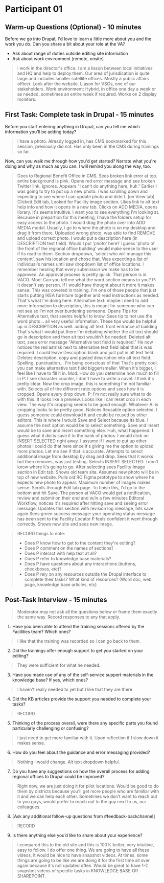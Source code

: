 # Participant 01

## Warm-up Questions (Optional) - 10 minutes

Before we go into Drupal, I'd love to learn a little more about you and the work you do. Can you share a bit about your role at the VA?
- Ask about range of duties outside editing site information
- Ask about work environment [remote, onsite]
>I work in the director's office. I am a liason between local initiatives and HQ and help to deploy them. Our area of jurisdication is quite large and includes smaller satellite offices.
>Mostly a public affairs officer. Look after the website. Liason for VSOs, one of our stakeholders.
>Work environment: Hybrid, in office one day a week or as needed, sometimes an entire week if required. Works on 2 display monitors. 

## First Task: Complete task in Drupal - 15 minutes

Before you start entering anything in Drupal, can you tell me which information you'll be adding today? 
>I have a photo.
>Already logged in, has CMS bookmarked for this session, previously did not. Has only been in the CMS during trainings so far.  

Now, can you walk me through how you'd get started? Narrate what you're doing and why as much as you can. I will remind you along the way, too.
>Goes to Regional Benefit Office in CMS. Sees broken link error at top. entire background is pink. Opens red error message and see broken Twitter link, ignores. Appears "I can't do anything here, huh."
>Earlier I was going to try to put up a new photo. I was scrolling down and expecting to see where I can update photo and didn't. (on View tab)
>Clicked Edit tab, Looked for Facility image section. Likes link to alt text help info and how it opens in a new tab. Clicks on ADD MEDIA, opens library. It's seems intuitive. I want you to see everything I'm looking at. Because in prepartion for this meeting, I have the folders setup for easy access to the photo. I would drag the photo over into ADD MEDIA modal. Usually, I go to where the photo is on my desktop and drag it from there. Uploaded wrong photo, was able to find REMOVE and upload correct photo.
>I would put a description here (in DESCRIPTION text field). Would I put 'photo' here? I guess 'photo of the front of the regional office building' would make sense to the user if its read to them. Section dropdown, 'select who will manage this content', saw his location and chose that. Was expecting a list of individual's names until saw dropdown list of office locations.
>I remember hearing that every submission we make has to be approved. An approval process is pretty quick. That person is in VACO. 
>Mod: Can you tell me what the word section means to you?
>P: It doesn't say person. If I would have thought about it more it makes sense. This was covered in training. 
>I'm one of those people that just starts putting IKEA furniture together and read instructions as needed. That's what I'm doing here.
>Alternative text: maybe I need to add more information to description, this is meant for someone who can not see so I'm not over burdening someone. Opens Tips for Alternative text, that seems helpful to know. Sees tip to not use the word photo... all very useful information. These tips would be helpful up in DESCRIPTION as well.
>adding alt text: front entrance of building
>That's what I would put there
>I'm debating whether the alt text should go in description and then alt text wouldn't be needed. Deleted alt text, sees error message "Alternative text field is required." He now notices the red astrisk next to alternative text field label that is was required.
>I could leave Description blank and just put in alt text field.
>Deletes description, copy and pasted description into alt text field.
>Spelling, punctuation... I'm being conscious of that
>That's pretty cool, you can make alternative text field bigger/smaller. When it's bigger, I feel like I have to fill it in.
>Mod: How do you determine how much to fill in
>P: I see character counter, I don't have to write a novel. I think it's pretty clear.
>Now the crop image, this is something I'm not familiar with. Selects all of the different ratio options and sees how it is cropped. Opens every drop down. P: I'm not really sure what to do with this. It looks like a preview. Looks like i can reset crop in each view. The way it's cropping seems to be good enough. Whatever AI is cropping looks to be pretty good.
>Notices Reusable option selected. I guess someone could download it and could be reused by other editors.
>This is where I would Save and Select because its blue. I assume the next option would be to select something. Save and Insert would be to save and insert something else.
>Huh, what happened. I guess what it did is save it to the bank of photos. I would click on INSERT SELECTED right away. I assume if I want to put up other photos I could do that here since it's giving me the option to upload more photos. Let me see if that is accurate. Attempts to select additional image from desktop by drag and drop. Sees that it works but then removes, was just testing. Selects INSERT SELECTED.
>I don't know where it's going to go. After selecting sees Facility Image section in Edit tab. 
>Shows old team site. Assumes new photo will be in top of new website.
>Pulls old RO Figma prototype to show where he expects new photo to appear.
>Maximum number of images makes sense.
>Scrolls through Edit tab page.
>To finish this, I'd go to the bottom and hit Save.
>The person at VACO would get a notification, review and submit on their end and w/in a few minutes
>Editoral Workflow, notices it's required after hitting save and seeing error message.
>Updates this section with revision log message, hits save again
>Sees green success message: your operating status message has been sent to the Facility Locator
>P feels confident it went through correctly. Shows new site and sees new image. 

>RECORD things to note:
>- Does P know how to get to the content they're editing?
>- Does P comment on the names of sections?
>- Does P interact with help text at all?
>- Does P refer to knowledge base materials?
>- Does P have questions about any interactions (buttons, checkboxes, etc)?  
>- Does P rely on any resources outside the Drupal interface to complete their tasks? What kind of resources? (Word doc, web page, knowledge base articles, etc)

## Post-Task Interview - 15 minutes
>Moderator may not ask all the questions below or frame them exactly the same way. Record responses to any that apply.
1. Have you been able to attend the training sessions offered by the Facilities team? Which ones?
>I like that the training was recorded so I can go back to them. 
2. Did the trainings offer enough support to get you started on your editing?
>They were sufficient for what he needed. 
3. Have you made use of any of the self-service support materials in the knowledge base? If yes, which ones?
>I haven't really needed to yet but I like that they are there. 
4. Did the KB articles provide the support you needed to complete your tasks?
>RECORD
5. Thinking of the process overall, were there any specific parts you found particularly challenging or confusing? 
>I just need to get more familiar with it. Upon reflection if I slow down it makes sense.
6. How do you feel about the guidance and error messaging provided? 
>Nothing I would change. Alt text dropdown helpful.
7. Do you have any suggestions on how the overall process for adding regional offices to Drupal could be improved?
>Right now, we are just doing it for pilot locations. Would be good to do them by districts because you'll get more people who are familiar with it and we can help each other. Sometimes we don't want to reach out to you guys, would prefer to reach out to the guy next to us, our colleagues. 
8. [Ask any additional follow-up questions from #feedback-backchannel]
>RECORD
9. Is there anything else you’d like to share about your experience? 
>I compared this to the old site and this is 100% better, very intuitive, easy to follow. I do offer one thing. We are going to have all these videos, it would be nice to have snapshot videos. At times, some things are going to be like we are doing it for the first time all over again because it's not updated often. Would be great to have 1-2 snapshot videos of specific tasks in KNOWLEDGE BASE OR SHAREPOINT.
